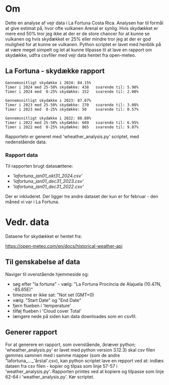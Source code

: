 # Om
Dette en analyse af vejr data i La Fortuna Costa Rica. Analysen har til formål at give estimat på, hvor ofte vulkanen Arenal er synlig. Hvis skydækket er mere end 50% tror jeg ikke at der er de store chancer for at kunne se vulkanen og hvis skydækket er 25% eller mindre tror jeg at der er god mulighed for at kunne se vulkanen. 
Python scriptet er lavet med henblik på at være meget simpelt og let at kunne tilpasse til at lave en rapport om skydække, udfra csvfiler med vejr data hentet fra open-meteo.

## La Fortuna - skydække rapport
```
Gennemsnitligt skydække i 2024: 84.15%
Timer i 2024 med 25-50% skydække: 438   svarende til: 5.98%
Timer i 2024 med  0-25% skydække: 152   svarende til: 2.08%

Gennemsnitligt skydække i 2023: 87.07%
Timer i 2023 med 25-50% skydække: 270   svarende til: 3.08%
Timer i 2023 med  0-25% skydække: 50    svarende til: 0.57%

Gennemsnitligt skydække i 2022: 80.88%
Timer i 2022 med 25-50% skydække: 609   svarende til: 6.95%
Timer i 2022 med  0-25% skydække: 865   svarende til: 9.87%
```

Rapportetn er generet med 'wheather_analysis.py' scriptet, med nedenstående data.

### Rapport data
Til rapporten brugt datasættene:
- *'lafortuna_jan01_okt31_2024.csv'*
- *'lafortuna_jan01_dec31_2023.csv'*
- *'lafortuna_jan01_dec31_2022.csv'*

Der er inkluderet. Der ligger tre andre dataset der kun er for februar - den måned vi var i La Fortuna.

# Vedr. data
Dataene for skydækket er hentet fra:

https://open-meteo.com/en/docs/historical-weather-api

## Til genskabelse af data
Naviger til ovenstående hjemmeside og:
- 	søg efter "la fortuna" - vælg: "La Fortuna Procincia de Alajuela (10.47N, -85.65E)"
- 	timezone er ikke sat: "Not set (GMT+0)
- 	vælg: "Start Date" og "End Date"
-   fjern flueben i 'temperature'
-   tilføj flueben i 'Cloud cover Total'
- 	længere nede på siden kan data downloades som en csvfil. 


## Generer rapport
For at generere en rapport, som ovenstående, (kræver python; 'wheather_analysis.py' er lavet med python version 3.12.3) skal csv filen gemmes sammen med i samme mapper (som de andre "lafortuna_..._'årstal'.csv), kan python scriptet lave en repport ved at:
indlæs dataen fra csv filen - kopier og tilpas som linje 57-57 i 'weather_analysis.py'. Rapporten printes ved at kopiere og tilpasse som linje 62-64 i 'weather_analysis.py'. Kør scriptet.

